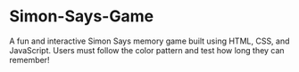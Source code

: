# Simon-Says-Game
A fun and interactive Simon Says memory game built using HTML, CSS, and JavaScript. Users must follow the color pattern and test how long they can remember!
